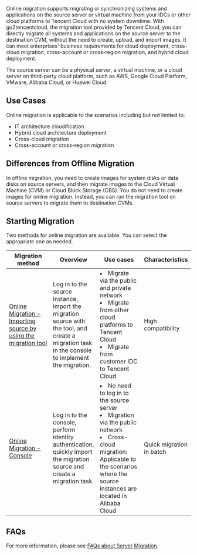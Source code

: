 Online migration supports migrating or synchronizing systems and applications on the source server or virtual machine from your IDCs or other cloud platforms to Tencent Cloud with no system downtime.
With go2tencentcloud, the migration tool provided by Tencent Cloud, you can directly migrate all systems and applications on the source server to the destination CVM, without the need to create, upload, and import images. It can meet enterprises' business requirements for cloud deployment, cross-cloud migration, cross-account or cross-region migration, and hybrid cloud deployment.

<dx-alert infotype="explain" title="">
The source server can be a physical server, a virtual machine, or a cloud server on third-party cloud platform, such as AWS, Google Cloud Platform, VMware, Alibaba Cloud, or Huawei Cloud.
</dx-alert>



## Use Cases

Online migration is applicable to the scenarios including but not limited to:
-	 IT architecture cloudification
-	Hybrid cloud architecture deployment
-	Cross-cloud migration
-	Cross-account or cross-region migration

## Differences from Offline Migration

In offline migration, you need to create images for system disks or data disks on source servers, and then migrate images to the Cloud Virtual Machine (CVM) or Cloud Block Storage (CBS). You do not need to create images for online migration. Instead, you can run the migration tool on source servers to migrate them to destination CVMs.

## Starting Migration
Two methods for online migration are available. You can select the appropriate one as needed.
<table class="tg">
<thead>
  <tr>
    <th width="25%">Migration method</th>
    <th width="25%">Overview</th>
    <th width="25%">Use cases</th>
    <th width="25%">Characteristics</th>
  </tr>
</thead>
<tbody>
  <tr>
    <td class="tg-0pky"><a href=" https://www.tencentcloud.com/document/product/213/55046">Online Migration - Importing source by using the migration tool</a></td>
    <td class="tg-0pky">Log in to the source instance, import the migration source with the tool, and create a migration task in the console to implement the migration.</td>
    <td class="tg-0pky"><li>Migrate via the public and private network<br></li><li>Migrate from other cloud platforms to Tencent Cloud</li><li>Migrate from customer IDC to Tencent Cloud</li></td>
    <td class="tg-0pky">High compatibility</td>
  </tr>
  <tr>
    <td class="tg-0pky"><a href="https://intl.cloud.tencent.com/document/product/213/53265">Online Migration - Console</a></td>
    <td class="tg-0pky">Log in to the console, perform identity authentication, quickly import the migration source and create a migration task.</td>
    <td class="tg-0pky"><li>No need to log in to the source server</li><li>Migration via the public network</li><li>Cross-cloud migration: Applicable to the scenarios where the source instances are located in Alibaba Cloud</li></td>
    <td class="tg-0pky">Quick migration in batch</td>
  </tr>
</tbody>
</table>

## FAQs

For more information, please see [FAQs about Server Migration](https://www.tencentcloud.com/document/product/213/32395).
